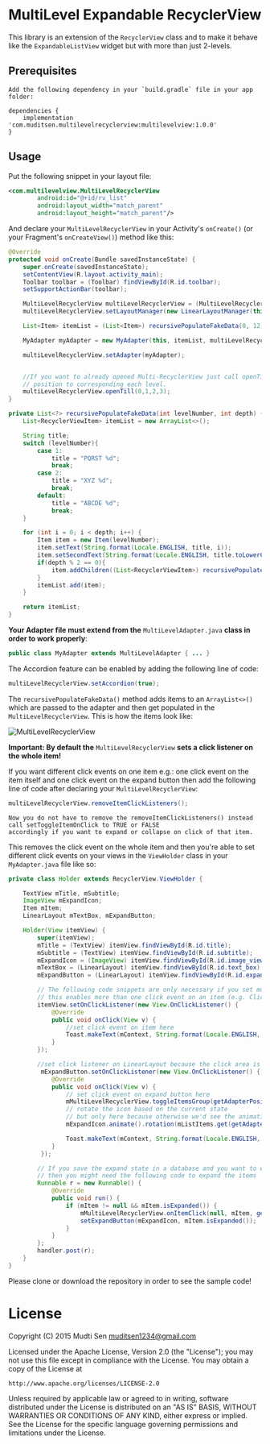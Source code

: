 # MultiLevel Expandable RecyclerView
This library is an extension of the `RecyclerView` class and to make it behave like the `ExpandableListView` widget but with more than just 2-levels.


## Prerequisites


```
Add the following dependency in your `build.gradle` file in your app folder:

dependencies {
    implementation 'com.muditsen.multilevelrecyclerview:multilevelview:1.0.0'
}
 ```
 
 
## Usage
Put the following snippet in your layout file:
```xml
<com.multilevelview.MultiLevelRecyclerView
        android:id="@+id/rv_list"
        android:layout_width="match_parent"
        android:layout_height="match_parent"/>
```

And declare your `MultiLevelRecyclerView` in your Activity's `onCreate()` (or your Fragment's `onCreateView()`) method like this:
```java
@Override
protected void onCreate(Bundle savedInstanceState) {
    super.onCreate(savedInstanceState);
    setContentView(R.layout.activity_main);
    Toolbar toolbar = (Toolbar) findViewById(R.id.toolbar);
    setSupportActionBar(toolbar);

    MultiLevelRecyclerView multiLevelRecyclerView = (MultiLevelRecyclerView) findViewById(R.id.rv_list);
    multiLevelRecyclerView.setLayoutManager(new LinearLayoutManager(this));

    List<Item> itemList = (List<Item>) recursivePopulateFakeData(0, 12);

    MyAdapter myAdapter = new MyAdapter(this, itemList, multiLevelRecyclerView);

    multiLevelRecyclerView.setAdapter(myAdapter);


    //If you want to already opened Multi-RecyclerView just call openTill where is parameter is
    // position to corresponding each level.
    multiLevelRecyclerView.openTill(0,1,2,3);
}

private List<?> recursivePopulateFakeData(int levelNumber, int depth) {
    List<RecyclerViewItem> itemList = new ArrayList<>();

    String title;
    switch (levelNumber){
        case 1:
            title = "PQRST %d";
            break;
        case 2:
            title = "XYZ %d";
            break;
        default:
            title = "ABCDE %d";
            break;
    }

    for (int i = 0; i < depth; i++) {
        Item item = new Item(levelNumber);
        item.setText(String.format(Locale.ENGLISH, title, i));
        item.setSecondText(String.format(Locale.ENGLISH, title.toLowerCase(), i));
        if(depth % 2 == 0){
            item.addChildren((List<RecyclerViewItem>) recursivePopulateFakeData(levelNumber + 1, depth/2));
        }
        itemList.add(item);
    }

    return itemList;
}
```

**Your Adapter file must extend from the** `MultiLevelAdapter.java` **class in order to work properly**:
```java
public class MyAdapter extends MultiLevelAdapter { ... }
```

The Accordion feature can be enabled by adding the following line of code:
```java
multiLevelRecyclerView.setAccordion(true);
```

The `recursivePopulateFakeData()` method adds items to an `ArrayList<>()` which are passed to the adapter and then get populated in the `MultiLevelRecyclerView`. This is how the items look like:

![MultiLevelRecyclerView][image1]

**Important: By default the** `MultiLevelRecyclerView` **sets a click listener on the whole item!**

If you want different click events on one item e.g.: one click event on the item itself and one click event on the expand button then add the following line of code after declaring your `MultiLevelRecyclerView`:
```java
multiLevelRecyclerView.removeItemClickListeners();
```

```
Now you do not have to remove the removeItemClickListeners() instead call setToggleItemOnClick to TRUE or FALSE
accordingly if you want to expand or collapse on click of that item.
```


This removes the click event on the whole item and then you're able to set different click events on your views in the `ViewHolder` class in your `MyAdapter.java` file like so:
```java
private class Holder extends RecyclerView.ViewHolder {

    TextView mTitle, mSubtitle;
    ImageView mExpandIcon;
    Item mItem;
    LinearLayout mTextBox, mExpandButton;

    Holder(View itemView) {
        super(itemView);
        mTitle = (TextView) itemView.findViewById(R.id.title);
        mSubtitle = (TextView) itemView.findViewById(R.id.subtitle);
        mExpandIcon = (ImageView) itemView.findViewById(R.id.image_view);
        mTextBox = (LinearLayout) itemView.findViewById(R.id.text_box);
        mExpandButton = (LinearLayout) itemView.findViewById(R.id.expand_field);

        // The following code snippets are only necessary if you set multiLevelRecyclerView.removeItemClickListeners(); in MainActivity.java
        // this enables more than one click event on an item (e.g. Click Event on the item itself and click event on the expand button)
        itemView.setOnClickListener(new View.OnClickListener() {
            @Override
            public void onClick(View v) {
                //set click event on item here
                Toast.makeText(mContext, String.format(Locale.ENGLISH, "Item at position %d was clicked!", getAdapterPosition()), Toast.LENGTH_SHORT).show();
            }
        });

        //set click listener on LinearLayout because the click area is bigger than the ImageView
         mExpandButton.setOnClickListener(new View.OnClickListener() {
            @Override
            public void onClick(View v) {
                // set click event on expand button here
                mMultiLevelRecyclerView.toggleItemsGroup(getAdapterPosition());
                // rotate the icon based on the current state
                // but only here because otherwise we'd see the animation on expanded items too while scrolling
                mExpandIcon.animate().rotation(mListItems.get(getAdapterPosition()).isExpanded() ? -180 : 0).start();

                Toast.makeText(mContext, String.format(Locale.ENGLISH, "Item at position %d is expanded: %s", getAdapterPosition(), mItem.isExpanded()), Toast.LENGTH_SHORT).show();
            }
         });

        // If you save the expand state in a database and you want to expand the list on every start
        // then you might need the following code to expand the items
        Runnable r = new Runnable() {
            @Override
            public void run() {
                if (mItem != null && mItem.isExpanded()) {
                    mMultiLevelRecyclerView.onItemClick(null, mItem, getAdapterPosition());
                    setExpandButton(mExpandIcon, mItem.isExpanded());
                }
            }
        };
        handler.post(r);
    }
}
```
Please clone or download the repository in order to see the sample code!

# License
Copyright (C) 2015 Mudti Sen <muditsen1234@gmail.com>

Licensed under the Apache License, Version 2.0 (the "License");
you may not use this file except in compliance with the License.
You may obtain a copy of the License at

    http://www.apache.org/licenses/LICENSE-2.0

Unless required by applicable law or agreed to in writing, software
distributed under the License is distributed on an "AS IS" BASIS,
WITHOUT WARRANTIES OR CONDITIONS OF ANY KIND, either express or implied.
See the License for the specific language governing permissions and
limitations under the License.

[//]: # (References)
[image1]: ./images/multilevelrecyclerview-screenshot1.png?raw=true "MultiLevelRecyclerView"
